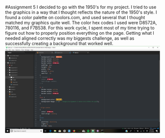 #Assignment 5
I decided to go with the 1950's for my project.  I tried to use the graphics in a way
that I thought reflects the nature of the 1950's style.
I found a color palette on coolors.com, and used several that I thought matched my graphics quite well.
The color hex codes I used were D8572A, 780116, and F7B538.
For this work cycle, I spent most of my time trying to figure out how to properly position everything on the page.
Getting what I needed aligned correctly was my biggests challenge, as well as successfully creating a background
that worked well.
![screenshot](Screenshot.png)
